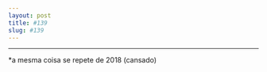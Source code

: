 ```yaml
---
layout: post
title: #139
slug: #139
---
```

---
<p class="description" style="text-align: justify;">
*a mesma coisa se repete de 2018  (cansado)

